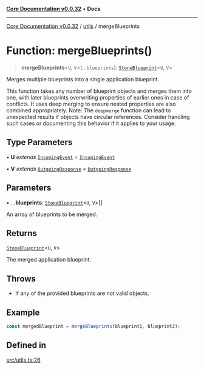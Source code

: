 [**Core Documentation v0.0.32**](../../README.md) • **Docs**

***

[Core Documentation v0.0.32](../../modules.md) / [utils](../README.md) / mergeBlueprints

# Function: mergeBlueprints()

> **mergeBlueprints**\<`U`, `V`\>(...`blueprints`): [`StoneBlueprint`](../../options/StoneBlueprint/interfaces/StoneBlueprint.md)\<`U`, `V`\>

Merges multiple blueprints into a single application blueprint.

This function takes any number of blueprint objects and merges them into one,
with later blueprints overwriting properties of earlier ones in case of conflicts.
It uses deep merging to ensure nested properties are also combined appropriately.
Note: The `deepmerge` function can lead to unexpected results if objects have circular references.
Consider handling such cases or documenting this behavior if it applies to your usage.

## Type Parameters

• **U** *extends* [`IncomingEvent`](../../events/IncomingEvent/classes/IncomingEvent.md) = [`IncomingEvent`](../../events/IncomingEvent/classes/IncomingEvent.md)

• **V** *extends* [`OutgoingResponse`](../../events/OutgoingResponse/classes/OutgoingResponse.md) = [`OutgoingResponse`](../../events/OutgoingResponse/classes/OutgoingResponse.md)

## Parameters

• ...**blueprints**: [`StoneBlueprint`](../../options/StoneBlueprint/interfaces/StoneBlueprint.md)\<`U`, `V`\>[]

An array of blueprints to be merged.

## Returns

[`StoneBlueprint`](../../options/StoneBlueprint/interfaces/StoneBlueprint.md)\<`U`, `V`\>

The merged application blueprint.

## Throws

- If any of the provided blueprints are not valid objects.

## Example

```typescript
const mergedBlueprint = mergeBlueprints(blueprint1, blueprint2);
```

## Defined in

[src/utils.ts:26](https://github.com/stonemjs/core/blob/59c27bdae04e7adc72d7c3e25cee704d5e04ce0c/src/utils.ts#L26)
